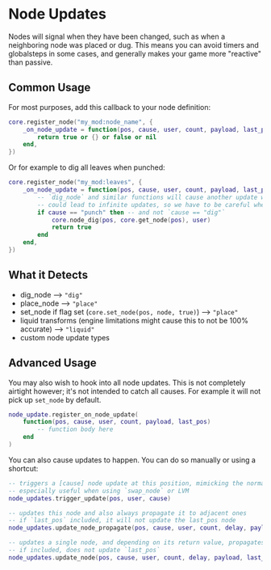# Node Updates
Nodes will signal when they have been changed, such as when a neighboring node was placed or dug. This means you can avoid timers and globalsteps in some cases, and generally makes your game more "reactive" than passive.

## Common Usage
For most purposes, add this callback to your node definition:
```lua
core.register_node("my_mod:node_name", {
	_on_node_update = function(pos, cause, user, count, payload, last_pos)
		return true or {} or false or nil
	end,
})
```
Or for example to dig all leaves when punched:
```lua
core.register_node("my_mod:leaves", {
	_on_node_update = function(pos, cause, user, count, payload, last_pos)
		-- `dig_node` and similar functions will cause another update which
		-- could lead to infinite updates, so we have to be careful when using it
		if cause == "punch" then -- and not `cause == "dig"`
			core.node_dig(pos, core.get_node(pos), user)
			return true
		end
	end,
})
```

## What it Detects
- dig_node --> `"dig"`
- place_node --> `"place"`
- set_node if flag set (`core.set_node(pos, node, true)`) --> `"place"`
- liquid transforms (engine limitations might cause this to not be 100% accurate) --> `"liquid"`
- custom node update types

## Advanced Usage
You may also wish to hook into all node updates. This is not completely airtight however; it's not intended to catch all causes. For example it will not pick up `set_node` by default.
```lua
node_update.register_on_node_update(
	function(pos, cause, user, count, payload, last_pos)
		-- function body here
	end
)
```

You can also cause updates to happen. You can do so manually or using a shortcut:
```lua
-- triggers a [cause] node update at this position, mimicking the normal updates
-- especially useful when using `swap_node` or LVM
node_updates.trigger_update(pos, user, cause)

-- updates this node and also always propagate it to adjacent ones
-- if `last_pos` included, it will not update the last_pos node
node_updates.update_node_propagate(pos, cause, user, count, delay, payload, last_pos)

-- updates a single node, and depending on its return value, propagates it to adjacent nodes
-- if included, does not update `last_pos`
node_updates.update_node(pos, cause, user, count, delay, payload, last_pos)
```